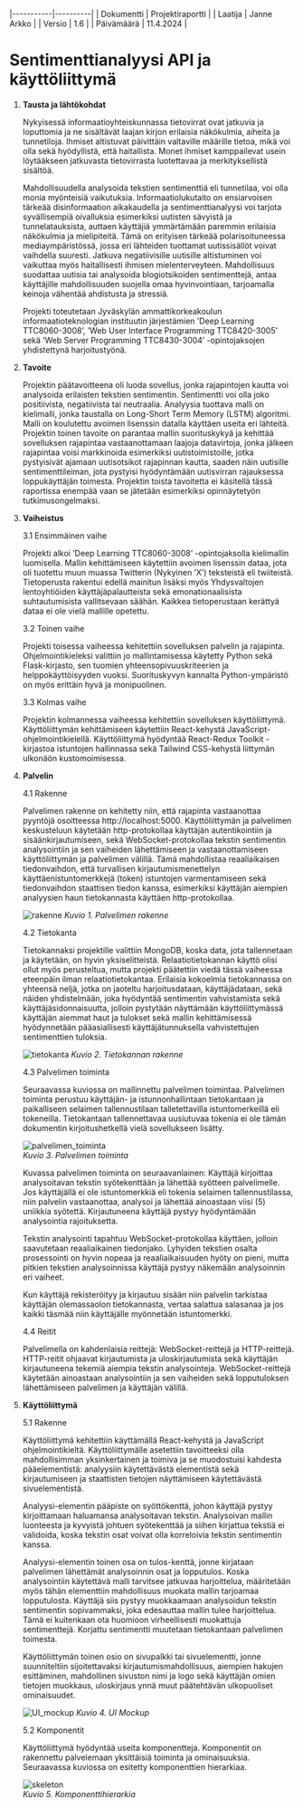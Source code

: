 |-----------|----------|
| Dokumentti | Projektiraportti |
| Laatija | Janne Arkko |
| Versio | 1.6 |
| Päivämäärä | 11.4.2024 |

# Sentimenttianalyysi API ja käyttöliittymä

1. **Tausta ja lähtökohdat**

    Nykyisessä informaatioyhteiskunnassa tietovirrat ovat jatkuvia ja loputtomia ja ne sisältävät laajan kirjon erilaisia näkökulmia, aiheita ja tunnetiloja. Ihmiset altistuvat päivittäin valtaville määrille tietoa, mikä voi olla sekä hyödyllistä, että haitallista. Monet ihmiset kamppailevat usein löytääkseen jatkuvasta tietovirrasta luotettavaa ja merkityksellistä sisältöä.

    Mahdollisuudella analysoida tekstien sentimenttiä eli tunnetilaa, voi olla monia myönteisiä vaikutuksia. Informaatiolukutaito on ensiarvoisen tärkeää disinformaation aikakaudella ja sentimenttianalyysi voi tarjota syvällisempiä oivalluksia esimerkiksi uutisten sävyistä ja tunnelatauksista, auttaen käyttäjiä ymmärtämään paremmin erilaisia näkökulmia ja mielipiteitä. Tämä on erityisen tärkeää polarisoituneessa mediaympäristössä, jossa eri lähteiden tuottamat uutissisällöt voivat vaihdella suuresti. Jatkuva negatiivisille uutisille altistuminen voi vaikuttaa myös haitallisesti ihmisen mielenterveyteen. Mahdollisuus suodattaa uutisia tai analysoida blogiotsikoiden sentimenttejä, antaa käyttäjille mahdollisuuden suojella omaa hyvinvointiaan, tarjoamalla keinoja vähentää ahdistusta ja stressiä.

    Projekti toteutetaan Jyväskylän ammattikorkeakoulun informaatioteknologian instituutin järjestämien ’Deep Learning TTC8060-3008’, ’Web User Interface Programming TTC8420-3005’ sekä ’Web Server Programming TTC8430-3004’ -opintojaksojen yhdistettynä harjoitustyönä.

2. **Tavoite**

    Projektin päätavoitteena oli luoda sovellus, jonka rajapintojen kautta voi analysoida erilaisten tekstien sentimentin. Sentimentti voi olla joko positiivista, negatiivista tai neutraalia. Analyysia tuottava malli on kielimalli, jonka taustalla on Long-Short Term Memory (LSTM) algoritmi. Malli on koulutettu avoimen lisenssin datalla käyttäen useita eri lähteitä. Projektin toinen tavoite on parantaa mallin suorituskykyä ja kehittää sovelluksen rajapintaa vastaanottamaan laajoja datavirtoja, jonka jälkeen rajapintaa voisi markkinoida esimerkiksi uutistoimistoille, jotka pystyisivät ajamaan uutisotsikot rajapinnan kautta, saaden näin uutisille sentimenttileiman, jota pystyisi hyödyntämään uutisvirran rajauksessa loppukäyttäjän toimesta. Projektin toista tavoitetta ei käsitellä tässä raportissa enempää vaan se jätetään esimerkiksi opinnäytetyön tutkimusongelmaksi.

3. **Vaiheistus**

    3.1 Ensimmäinen vaihe

    Projekti alkoi ’Deep Learning TTC8060-3008’ -opintojaksolla kielimallin luomisella. Mallin kehittämiseen käytettiin avoimen lisenssin dataa, jota oli tuotettu muun muassa Twitterin (Nykyinen ’X’) teksteistä eli twiiteistä. Tietoperusta rakentui edellä mainitun lisäksi myös Yhdysvaltojen lentoyhtiöiden käyttäjäpalautteista sekä emonationaalisista suhtautumisista vallitsevaan säähän. Kaikkea tietoperustaan kerättyä dataa ei ole vielä mallille opetettu.

    3.2 Toinen vaihe

    Projekti toisessa vaiheessa kehitettiin sovelluksen palvelin ja rajapinta. Ohjelmointikieleksi valittiin jo mallintamisessa käytetty Python sekä Flask-kirjasto, sen tuomien yhteensopivuuskriteerien ja helppokäyttöisyyden vuoksi. Suorituskyvyn kannalta Python-ympäristö on myös erittäin hyvä ja monipuolinen.

    3.3 Kolmas vaihe

    Projektin kolmannessa vaiheessa kehitettiin sovelluksen käyttöliittymä. Käyttöliittymän kehittämiseen käytettiin React-kehystä JavaScript-ohjelmointikielellä. Käyttöliittymä hyödyntää React-Redux Toolkit -kirjastoa istuntojen hallinnassa sekä Tailwind CSS-kehystä liittymän ulkonäön kustomoimisessa.

4. **Palvelin**

    4.1 Rakenne

    Palvelimen rakenne on kehitetty niin, että rajapinta vastaanottaa pyyntöjä osoitteessa http://localhost:5000. Käyttöliittymän ja palvelimen keskusteluun käytetään http-protokollaa käyttäjän autentikointiin ja sisäänkirjautumiseen, sekä WebSocket-protokollaa tekstin sentimentin analysointiin ja sen vaiheiden lähettämiseen ja vastaanottamiseen käyttöliittymän ja palvelimen välillä. Tämä mahdollistaa reaaliaikaisen tiedonvaihdon, että turvallisen kirjautumismenettelyn käyttäenistuntomerkkejä (token) istuntojen varmentamiseen sekä tiedonvaihdon staattisen tiedon kanssa, esimerkiksi käyttäjän aiempien analyysien haun tietokannasta käyttäen http-protokollaa.

    ![rakenne](./doc/rakenne.png)
    *Kuvio 1. Palvelimen rakenne*

    4.2 Tietokanta

    Tietokannaksi projektille valittiin MongoDB, koska data, jota tallennetaan ja käytetään, on hyvin yksiselitteistä. Relaatiotietokannan käyttö olisi ollut myös perusteltua, mutta projekti päätettiin viedä tässä vaiheessa eteenpäin ilman relaatiotietokantaa. Erilaisia kokoelmia tietokannassa on yhteensä neljä, jotka on jaoteltu harjoitusdataan, käyttäjädataan, sekä näiden yhdistelmään, joka hyödyntää sentimentin vahvistamista sekä käyttäjäsidonnaisuutta, jolloin pystytään näyttämään käyttöliittymässä käyttäjän aiemmat haut ja tulokset sekä mallin kehittämisessä hyödynnetään pääasiallisesti käyttäjätunnuksella vahvistettujen sentimenttien tuloksia.

    ![tietokanta](./doc/tietokanta.png)
    *Kuvio 2. Tietokannan rakenne*

    4.3 Palvelimen toiminta

    Seuraavassa kuviossa on mallinnettu palvelimen toimintaa. Palvelimen toiminta perustuu käyttäjän- ja istunnonhallintaan tietokantaan ja paikalliseen selaimen tallennustilaan talletettavilla istuntomerkeillä eli tokeneilla. Tietokantaan tallennettavaa uusiutuvaa tokenia ei ole tämän dokumentin kirjoitushetkellä vielä sovellukseen lisätty.

    ![palvelimen_toiminta](./doc/palvelin_toiminta.png)  
    *Kuvio 3. Palvelimen toiminta*

    Kuvassa palvelimen toiminta on seuraavanlainen: Käyttäjä kirjoittaa analysoitavan tekstin syötekenttään ja lähettää syötteen palvelimelle. Jos käyttäjällä ei ole istuntomerkkiä eli tokenia selaimen tallennustilassa, niin palvelin vastaanottaa, analysoi ja lähettää ainoastaan viisi (5) uniikkia syötettä. Kirjautuneena käyttäjä pystyy hyödyntämään analysointia rajoituksetta.

    Tekstin analysointi tapahtuu WebSocket-protokollaa käyttäen, jolloin saavutetaan reaaliaikainen tiedonjako. Lyhyiden tekstien osalta prosessointi on hyvin nopeaa ja reaaliaikaisuuden hyöty on pieni, mutta pitkien tekstien analysoinnissa käyttäjä pystyy näkemään analysoinnin eri vaiheet.

    Kun käyttäjä rekisteröityy ja kirjautuu sisään niin palvelin tarkistaa käyttäjän olemassaolon tietokannasta, vertaa salattua salasanaa ja jos kaikki täsmää niin käyttäjälle myönnetään istuntomerkki.

    4.4 Reitit

    Palvelimella on kahdenlaisia reittejä: WebSocket-reittejä ja HTTP-reittejä. HTTP-reitit ohjaavat kirjautumista ja uloskirjautumista sekä käyttäjän kirjautuneena tekemiä aiempia tekstin analysointeja. WebSocket-reittejä käytetään ainoastaan analysointiin ja sen vaiheiden sekä lopputuloksen lähettämiseen palvelimen ja käyttäjän välillä.

5. **Käyttöliittymä**

    5.1 Rakenne

    Käyttöliittymä kehitettiin käyttämällä React-kehystä ja JavaScript ohjelmointikieltä. Käyttöliittymälle asetettiin tavoitteeksi olla mahdollisimman yksinkertainen ja toimiva ja se muodostuisi kahdesta pääelementistä: analyysiin käytettävästä elementistä sekä kirjautumiseen ja staattisten tietojen näyttämiseen käytettävästä sivuelementistä.

    Analyysi-elementin pääpiste on syöttökenttä, johon käyttäjä pystyy kirjoittamaan haluamansa analysoitavan tekstin. Analysoivan mallin luonteesta ja kyvyistä johtuen syötekenttää ja siihen kirjattua tekstiä ei validoida, koska tekstin osat voivat olla korreloivia tekstin sentimentin kanssa.

    Analyysi-elementin toinen osa on tulos-kenttä, jonne kirjataan palvelimen lähettämät analysoinnin osat ja lopputulos. Koska analysointiin käytettävä malli tarvitsee jatkuvaa harjoittelua, määritetään myös tähän elementtiin mahdollisuus muokata mallin tarjoamaa lopputulosta. Käyttäjä siis pystyy muokkaamaan analysoidun tekstin sentimentin sopivammaksi, joka edesauttaa mallin tulee harjoittelua. Tämä ei kuitenkaan ota huomioon virheellisesti muokattuja sentimenttejä. Korjattu sentimentti muutetaan tietokantaan palvelimen toimesta.

    Käyttöliittymän toinen osio on sivupalkki tai sivuelementti, jonne suunniteltiin sijoitettavaksi kirjautumismahdollisuus, aiempien hakujen esittäminen, mahdollinen sivuston nimi ja logo sekä käyttäjän omien tietojen muokkaus, uloskirjaus ynnä muut päätehtävän ulkopuoliset ominaisuudet.

    ![UI_mockup](./doc/UI_mockup.png)
    *Kuvio 4. UI Mockup*

    5.2 Komponentit

    Käyttöliittymä hyödyntää useita komponentteja. Komponentit on rakennettu palvelemaan yksittäisiä toiminta ja ominaisuuksia.
    Seuraavassa kuviossa on esitetty komponenttien hierarkiaa.

    ![skeleton](./doc/skeleton.png)  
    *Kuvio 5. Komponenttihierarkia*
